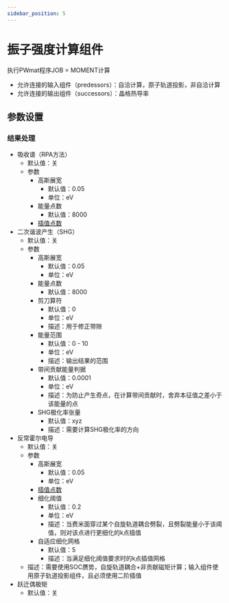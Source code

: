 ```yaml
---
sidebar_position: 5
---
```


# 振子强度计算组件
执行PWmat程序JOB = MOMENT计算

- 允许连接的输入组件（predessors）：自洽计算，原子轨道投影，非自洽计算
- 允许连接的输出组件（successors）：晶格热导率

## 参数设置

### 结果处理
- 吸收谱（RPA方法）
  - 默认值：关
  - 参数
    - 高斯展宽
      - 默认值：0.05
      - 单位：eV
    - 能量点数
      - 默认值：8000
    - [插值点数](../parameters/qflow_parameters_interpolation.md)
- 二次谐波产生（SHG）
  - 默认值：关
  - 参数
    - 高斯展宽
      - 默认值：0.05
      - 单位：eV
    - 能量点数
      - 默认值：8000
    - 剪刀算符
      - 默认值：0
      - 单位：eV
      - 描述：用于修正带隙
    - 能量范围
      - 默认值：0 - 10
      - 单位：eV
      - 描述：输出结果的范围
    - 带间贡献能量判据
      - 默认值：0.0001
      - 单位：eV
      - 描述：为防止产生奇点，在计算带间贡献时，舍弃本征值之差小于该能量的点
    - SHG极化率张量
      - 默认值：xyz
      - 描述：需要计算SHG极化率的方向
- 反常霍尔电导
  - 默认值：关
  - 参数
    - 高斯展宽
      - 默认值：0.05
      - 单位：eV
    - [插值点数](../parameters/qflow_parameters_interpolation.md)
    - 细化阈值
      - 默认值：0.2
      - 单位：eV
      - 描述：当费米面穿过某个自旋轨道耦合劈裂，且劈裂能量小于该阈值，则对该点进行更细化的k点插值
    - 自适应细化网格
      - 默认值：5
      - 描述：当满足细化阈值要求时的k点插值网格
  - 描述：需要使用SOC赝势，自旋轨道耦合+非贡献磁矩计算；输入组件使用原子轨道投影组件，且必须使用二阶插值
- 跃迁偶极矩
  - 默认值：关
